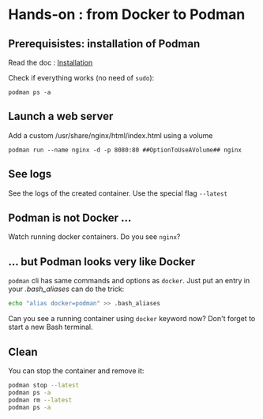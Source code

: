 # Hands-on : from Docker to Podman

## Prerequisistes: installation of Podman

Read the doc : [Installation](https://podman.io/getting-started/installation)

Check if everything works (no need of `sudo`):

```
podman ps -a
```

## Launch a web server

Add a custom /usr/share/nginx/html/index.html using a volume

```
podman run --name nginx -d -p 8080:80 ##OptionToUseAVolume## nginx
```

## See logs

See the logs of the created container.
Use the special flag `--latest`

## Podman is not Docker ...

Watch running docker containers. Do you see `nginx`?

## ... but Podman looks very like Docker

`podman` cli has same commands and options as `docker`. Just put an entry in your _.bash_aliases_ can do the trick:

```sh
echo "alias docker=podman" >> .bash_aliases
```

Can you see a running container using `docker` keyword now? Don't forget to start a new Bash terminal.

## Clean

You can stop the container and remove it:
```sh
podman stop --latest
podman ps -a
podman rm --latest
podman ps -a
```


